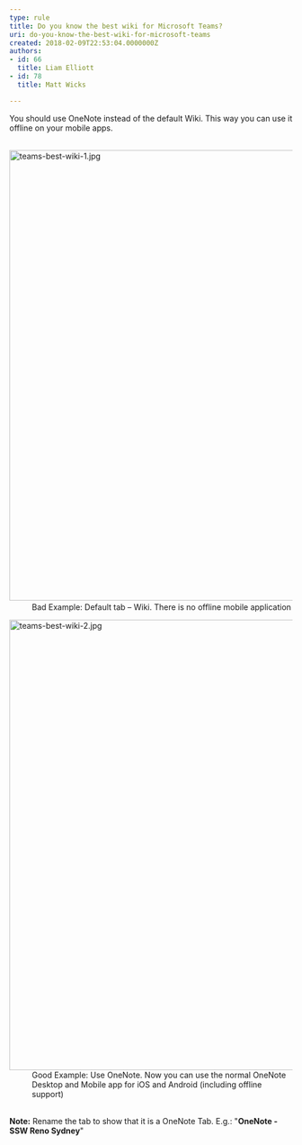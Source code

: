 ```yaml
---
type: rule
title: Do you know the best wiki for Microsoft Teams?
uri: do-you-know-the-best-wiki-for-microsoft-teams
created: 2018-02-09T22:53:04.0000000Z
authors:
- id: 66
  title: Liam Elliott
- id: 78
  title: Matt Wicks

---
```




<span class='intro'> ​You should use OneNote instead of the default Wiki. This way you can use it offline&#160;on your&#160;mobile apps.<br><br> </span>

<dl class="badImage"><dt>​​<img src="/PublishingImages/teams-best-wiki-1.jpg" alt="teams-best-wiki-1.jpg" style="width&#58;800px;" /></dt><dd>Bad Example&#58; Default tab – Wiki. There is no offline mobile application</dd></dl><dl class="goodImage"><dt> 
      <img src="/PublishingImages/teams-best-wiki-2.jpg" alt="teams-best-wiki-2.jpg" style="width&#58;800px;" /> 
   </dt><dd>Good Example&#58; Use OneNote. Now you can use the normal OneNote Desktop and Mobile app for iOS and Android (including offline support)<br>​<br></dd></dl><p>
   <strong>​Note&#58;</strong> Rename the tab to show that it is a OneNote Tab. E.g.&#58;​ &quot;<strong>OneNote - SSW Reno Sydney</strong>&quot;​​<br></p>


